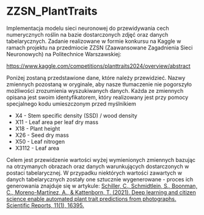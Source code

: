 # ZZSN_PlantTraits

Implementacja modelu sieci neuronowej do przewidywania cech numerycznych roślin na bazie dostarczonych zdjęć oraz danych tabelarycznych. Zadanie realizowane w formie konkursu na Kaggle w ramach projektu na przedmiocie ZZSN (Zaawansowane Zagadnienia Sieci Neuronowych) na Politechnice Warszawskiej: 
    

https://www.kaggle.com/competitions/planttraits2024/overview/abstract


Poniżej zostaną przedstawione dane, które należy przewidzieć. Nazwy zmiennych pozostaną w oryginale, aby nasze tłumaczenie nie pogorszyło możliwości zrozumienia wyszukiwanych danych. Każda ze zmiennych opisana jest swoim identyfikatorem, który realizowany jest przy pomocy specjalnego kodu umieszczonym przed myślnikiem


- X4 - Stem specific density (SSD) / wood density
- X11 - Leaf area per leaf dry mass
- X18 - Plant height
- X26 - Seed dry mass
- X50 - Leaf nitrogen
- X3112 - Leaf area


Celem jest przewidzenie wartości wyżej wymienionych zmiennych bazując na otrzymanych obrazach oraz danych warunkujących dostarczonych w postaci tabelarycznej.
W przypadku niektórych wartości zawartych w danych tabelarycznych zostały one sztucznie wygenerowane - proces ich generowania znajduje się w artykule: [Schiller, C., Schmidtlein, S., Boonman, C., Moreno-Martínez, A., \& Kattenborn, T. (2021). Deep learning and citizen science enable automated plant trait predictions from photographs. Scientific Reports, 11(1), 16395.](https://www.nature.com/articles/s41598-021-95616-0)